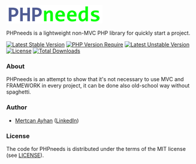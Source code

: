 ![PHPneeds Logo](/storage/images/logo_256x50.png)

PHPneeds is a lightweight non-MVC PHP library for quickly start a project.

[![Latest Stable Version](http://poser.pugx.org/mertowitch/phpneeds/v)](https://packagist.org/packages/mertowitch/phpneeds)
[![PHP Version Require](http://poser.pugx.org/mertowitch/phpneeds/require/php)](https://packagist.org/packages/mertowitch/phpneeds)
[![Latest Unstable Version](http://poser.pugx.org/mertowitch/phpneeds/v/unstable)](https://packagist.org/packages/mertowitch/phpneeds)
[![License](http://poser.pugx.org/mertowitch/phpneeds/license)](https://packagist.org/packages/mertowitch/phpneeds)
[![Total Downloads](http://poser.pugx.org/mertowitch/phpneeds/downloads)](https://packagist.org/packages/mertowitch/phpneeds)

### About ###
PHPneeds is an attempt to show that it's not necessary to use MVC and FRAMEWORK in every project, it can be done also old-school way without spaghetti.

### Author
- [Mertcan Ayhan](mailto:mertowitch@gmail.com) ([LinkedIn](https://www.linkedin.com/in/mertcan-ayhan/))

### License
The code for PHPneeds is distributed under the terms of the MIT license (see [LICENSE](LICENSE)).

[ico-version]: https://img.shields.io/packagist/v/mertowitch/phpneeds.svg?style=flat-square
[ico-license]: https://img.shields.io/badge/license-MIT-brightgreen.svg?style=flat-square
[ico-downloads]: https://img.shields.io/packagist/dt/mertowitch/phpneeds.svg?style=flat-square
[ico-activity]: https://img.shields.io/github/commit-activity/m/mertowitch/phpneeds

[link-packagist]: https://packagist.org/packages/mertowitch/phpneeds
[link-downloads]: https://packagist.org/packages/mertowitch/phpneeds
